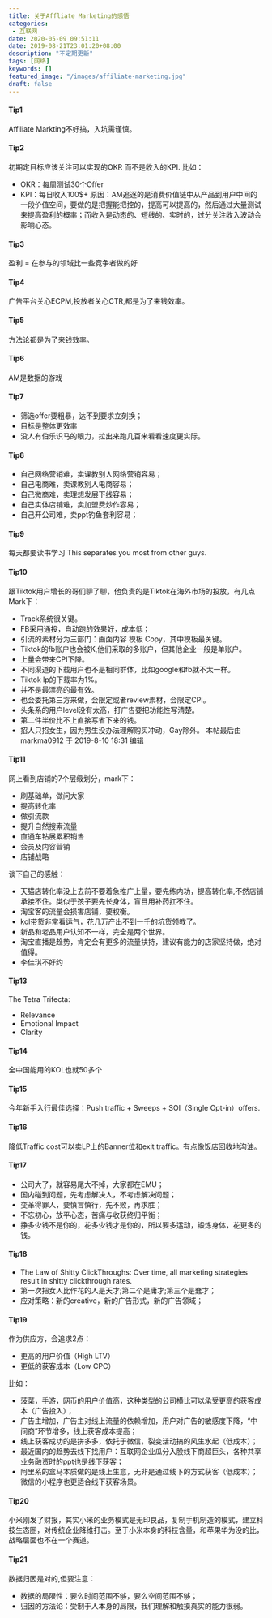 ```yaml
---
title: 关于Affliate Marketing的感悟
categories: 
 - 互联网
date: 2020-05-09 09:51:11
date: 2019-08-21T23:01:20+08:00
description: "不定期更新"
tags: [网络]
keywords: []
featured_image: "/images/affiliate-marketing.jpg"
draft: false
---
```


#### 

#### Tip1

Affiliate Markting不好搞，入坑需谨慎。 

#### Tip2
初期定目标应该关注可以实现的OKR 而不是收入的KPI.
比如：
* OKR：每周测试30个Offer
* KPI：每日收入100$+
原因：AM追逐的是消费价值链中从产品到用户中间的一段价值空间，要做的是把握能把控的，提高可以提高的，然后通过大量测试来提高盈利的概率；而收入是动态的、短线的、实时的，过分关注收入波动会影响心态。 

#### Tip3
盈利 = 在参与的领域比一些竞争者做的好 

#### Tip4
广告平台关心ECPM,投放者关心CTR,都是为了来钱效率。 

#### Tip5
方法论都是为了来钱效率。 
<!--more-->
#### Tip6
AM是数据的游戏

#### Tip7
* 筛选offer要粗暴，达不到要求立刻换；
* 目标是整体更效率
* 没人有伯乐识马的眼力，拉出来跑几百米看看速度更实际。 

#### Tip8
* 自己网络营销难，卖课教别人网络营销容易；
* 自己电商难，卖课教别人电商容易；
* 自己微商难，卖理想发展下线容易；
* 自己实体店铺难，卖加盟费炒作容易；
* 自己开公司难，卖ppt钓鱼套利容易；

#### Tip9
每天都要读书学习
This separates you most from other guys. 

#### Tip10
跟Tiktok用户增长的哥们聊了聊，他负责的是Tiktok在海外市场的投放，有几点Mark下：
* Track系统很关键。
* FB采用通投，自动跑的效果好，成本低；
* 引流的素材分为三部门：画面内容 模板 Copy，其中模板最关键。
* Tiktok的fb账户也会被K,他们采取的多账户，但其他企业一般是单账户。
* 上量会带来CPI下降。
* 不同渠道的下载用户也不是相同群体，比如google和fb就不太一样。
* Tiktok lp的下载率为1%。
* 并不是最漂亮的最有效。
* 也会委托第三方来做，会限定或者review素材，会限定CPI。
* 头条系的用户level没有太高，打广告要把功能性写清楚。
* 第二件半价比不上直接写省下来的钱。
* 招人只招女生，因为男生没办法理解购买冲动，Gay除外。
本帖最后由 markma0912 于 2019-8-10 18:31 编辑

#### Tip11
网上看到店铺的7个层级划分，mark下：
* 刷基础单，做问大家
* 提高转化率
* 做引流款
* 提升自然搜索流量
* 直通车钻展累积销售
* 会员及内容营销
* 店铺战略

谈下自己的感触：

* 天猫店转化率没上去前不要着急推广上量，要先练内功，提高转化率,不然店铺承接不住。类似于孩子要先长身体，盲目用补药扛不住。
* 淘宝客的流量会损害店铺，要权衡。
* kol带货非常看运气，花几万产出不到一千的坑货领教了。
* 新品和老品用户认知不一样，完全是两个世界。
* 淘宝直播是趋势，肯定会有更多的流量扶持，建议有能力的店家坚持做，绝对值得。
* 李佳琪不好约

#### Tip13
The Tetra Trifecta:
* Relevance
* Emotional Impact
* Clarity

#### Tip14
全中国能用的KOL也就50多个 

#### Tip15
今年新手入行最佳选择：Push traffic + Sweeps  + SOI（Single Opt-in）offers.

#### Tip16
降低Traffic cost可以卖LP上的Banner位和exit traffic。有点像饭店回收地沟油。 

#### Tip17
* 公司大了，就容易尾大不掉，大家都在EMU；
* 国内碰到问题，先考虑解决人，不考虑解决问题；
* 变革得罪人，要慎言慎行，先不败，再求胜；
* 不忘初心，放平心态，苦痛与收获终归平衡；
* 挣多少钱不是你的，花多少钱才是你的，所以要多运动，锻炼身体，花更多的钱。

#### Tip18
* The Law of Shitty ClickThroughs: Over time, all marketing strategies result in shitty clickthrough rates.
* 第一次把女人比作花的人是天才;第二个是庸才;第三个是蠢才；
* 应对策略：新的creative，新的广告形式，新的广告领域；

#### Tip19
作为供应方，会追求2点：
* 更高的用户价值（High LTV）
* 更低的获客成本（Low CPC）

比如：

* 菠菜，手游，网币的用户价值高，这种类型的公司横比可以承受更高的获客成本（广告投入）；
* 广告主增加，广告主对线上流量的依赖增加，用户对广告的敏感度下降，“中间商”环节增多，线上获客成本提高；
* 线上获客成功的是拼多多，依托于微信，裂变活动搞的风生水起（低成本）；
* 最近国内的趋势去线下找用户：互联网企业瓜分入股线下商超巨头，各种共享业务融资时的ppt也是线下获客；
* 阿里系的盒马本质做的是线上生意，无非是通过线下的方式获客（低成本）；微信的小程序也更适合线下获客场景。

#### Tip20
小米刚发了财报，其实小米的业务模式是无印良品，复制手机制造的模式，建立科技生态圈，对传统企业降维打击。至于小米本身的科技含量，和苹果华为没的比，战略层面也不在一个赛道。

#### Tip21
数据归因是对的,但要注意：
* 数据的局限性：要么时间范围不够，要么空间范围不够；
* 归因的方法论：受制于人本身的局限，我们理解和触摸真实的能力很弱。
